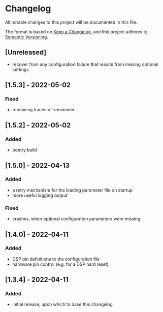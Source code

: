 # Changelog
All notable changes to this project will be documented in this file.

The format is based on [Keep a Changelog](https://keepachangelog.com/en/1.0.0/),
and this project adheres to [Semantic Versioning](https://semver.org/spec/v2.0.0.html).

## [Unreleased]
- recover from any configuration failure that results from missing optional settings

## [1.5.3] - 2022-05-02
### Fixed
- remaining traces of versioneer
## [1.5.2] - 2022-05-02
### Added
- poetry build
## [1.5.0] - 2022-04-13
### Added
- a retry mechanism for the loading parameter file on startup
- more useful logging output
### Fixed
- crashes, when optional configuration parameters were missing
## [1.4.0] - 2022-04-11
### Added
- DSP pin definitions to the configuration file
- hardware pin control (e.g. for a DSP hard reset)
## [1.3.4] - 2022-04-11
### Added
- initial release, upon which to base this changelog
